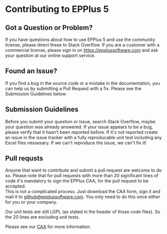 # Contributing to EPPlus 5 

## Got a Question or Problem?
If you have questions about how to use EPPlus 5 and use the community license, please direct these to Stack Overflow.
If you are a customer with a commercial license, please sign in on https://epplussoftware.com and ask your question at our online support service.

## Found an Issue?
If you find a bug in the source code or a mistake in the documentation, you can help us by submitting a Pull Request with a fix.
Please see the Submission Guidelines below.

## Submission Guidelines
Before you submit your question or issue, search Stack Overflow, maybe your question was already answered.
If your issue appears to be a bug, please verify that it hasn't been reported before. 
If it's not reported create an issue in the issue tracker with a fully reproducable unit test including any Excel files nessesary. 
If we can't reproduce the issue, we can't fix it!

## Pull requsts
Anyone that want to contribute and submit a pull request are welcome to do so. Please note that for pull requests with more than 20 significant lines of code it's mandatory to sign the EPPlus CAA, for the pull request to be accepted. 	
This is not a complicated process. Just download the CAA form, sign it and mail it to github@epplussoftware.com. You only need to do this once either for you or your company. 

Our unit tests are still LGPL (as stated in the header of those code files). So the 20 lines are excluding unit tests.

Please see our [CAA](https://epplussoftware.com/legal/caa) for more information.
